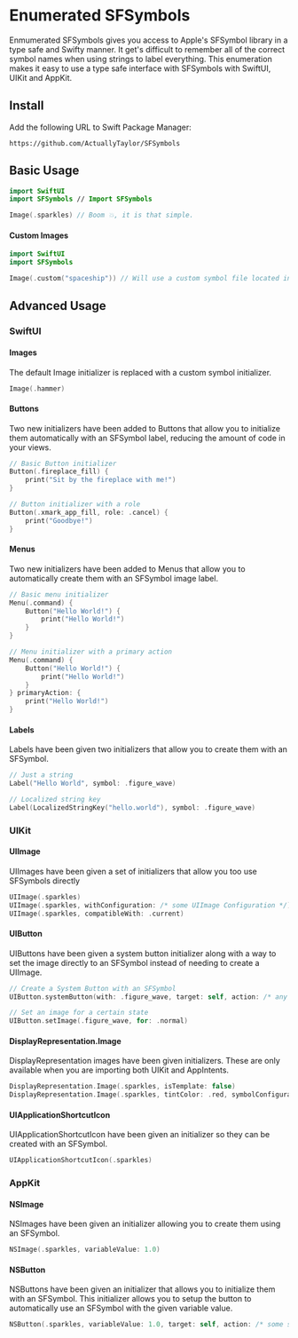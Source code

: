# Enumerated SFSymbols
Enmumerated SFSymbols gives you access to Apple's SFSymbol library in a type safe and Swifty manner. It get's difficult to remember all of the correct symbol names when using strings to label everything. This enumeration makes it easy to use a type safe interface with SFSymbols with SwiftUI, UIKit and AppKit.

## Install
Add the following URL to Swift Package Manager:
```
https://github.com/ActuallyTaylor/SFSymbols
```

## Basic Usage
```swift
import SwiftUI
import SFSymbols // Import SFSymbols

Image(.sparkles) // Boom 💥, it is that simple.
```

#### Custom Images
```swift
import SwiftUI
import SFSymbols

Image(.custom("spaceship")) // Will use a custom symbol file located in your assets folder!
```

## Advanced Usage
### SwiftUI
#### Images
The default Image initializer is replaced with a custom symbol initializer.

```swift
Image(.hammer)
```

#### Buttons
Two new initializers have been added to Buttons that allow you to initialize them automatically with an SFSymbol label, reducing the amount of code in your views.
```swift
// Basic Button initializer 
Button(.fireplace_fill) {
    print("Sit by the fireplace with me!")
}

// Button initializer with a role
Button(.xmark_app_fill, role: .cancel) {
    print("Goodbye!")
}
```

#### Menus
Two new initializers have been added to Menus that allow you to automatically create them with an SFSymbol image label.
```swift
// Basic menu initializer
Menu(.command) {
    Button("Hello World!") {
        print("Hello World!")
    }
}

// Menu initializer with a primary action
Menu(.command) {
    Button("Hello World!") {
        print("Hello World!")
    }
} primaryAction: {
    print("Hello World!")  
}
```

#### Labels
Labels have been given two initializers that allow you to create them with an SFSymbol.

```swift
// Just a string
Label("Hello World", symbol: .figure_wave)

// Localized string key
Label(LocalizedStringKey("hello.world"), symbol: .figure_wave)
```

### UIKit
#### UIImage
UIImages have been given a set of initializers that allow you too use SFSymbols directly

```swift
UIImage(.sparkles)
UIImage(.sparkles, withConfiguration: /* some UIImage Configuration */)
UIImage(.sparkles, compatibleWith: .current)
```

#### UIButton
UIButtons have been given a system button initializer along with a way to set the image directly to an SFSymbol instead of needing to create a UIImage.

```swift
// Create a System Button with an SFSymbol
UIButton.systemButton(with: .figure_wave, target: self, action: /* any selector */)

// Set an image for a certain state
UIButton.setImage(.figure_wave, for: .normal)
```

#### DisplayRepresentation.Image
DisplayRepresentation images have been given initializers. These are only available when you are importing both UIKit and AppIntents.

```swift
DisplayRepresentation.Image(.sparkles, isTemplate: false)
DisplayRepresentation.Image(.sparkles, tintColor: .red, symbolConfiguration: /* some symbol configuration */)
```

#### UIApplicationShortcutIcon
UIApplicationShortcutIcon have been given an initializer so they can be created with an SFSymbol.

```swift
UIApplicationShortcutIcon(.sparkles)
```

### AppKit
#### NSImage
NSImages have been given an initializer allowing you to create them using an SFSymbol.

```swift
NSImage(.sparkles, variableValue: 1.0)
```

#### NSButton
NSButtons have been given an initializer that allows you to initialize them with an SFSymbol. This initializer allows you to setup the button to automatically use an SFSymbol with the given variable value.
```swift
NSButton(.sparkles, variableValue: 1.0, target: self, action: /* some selector */)
```
